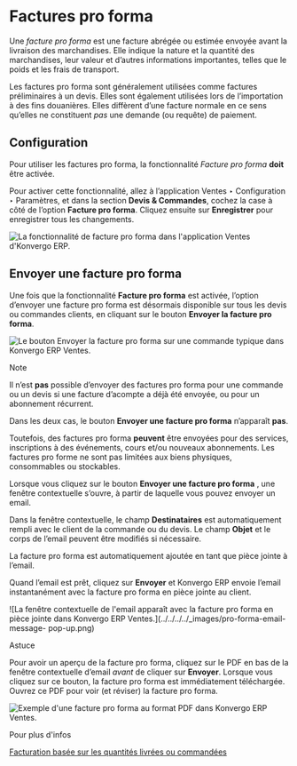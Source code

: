 # Factures pro forma

Une _facture pro forma_ est une facture abrégée ou estimée envoyée avant la
livraison des marchandises. Elle indique la nature et la quantité des
marchandises, leur valeur et d’autres informations importantes, telles que le
poids et les frais de transport.

Les factures pro forma sont généralement utilisées comme factures
préliminaires à un devis. Elles sont également utilisées lors de l’importation
à des fins douanières. Elles diffèrent d’une facture normale en ce sens
qu’elles ne constituent _pas_ une demande (ou requête) de paiement.

## Configuration

Pour utiliser les factures pro forma, la fonctionnalité _Facture pro forma_
**doit** être activée.

Pour activer cette fonctionnalité, allez à l’application Ventes ‣
Configuration ‣ Paramètres, et dans la section **Devis & Commandes**, cochez
la case à côté de l’option **Facture pro forma**. Cliquez ensuite sur
**Enregistrer** pour enregistrer tous les changements.

![La fonctionnalité de facture pro forma dans l'application Ventes
d'Konvergo ERP.](../../../../_images/pro-forma-setting.png)

## Envoyer une facture pro forma

Une fois que la fonctionnalité **Facture pro forma** est activée, l’option
d’envoyer une facture pro forma est désormais disponible sur tous les devis ou
commandes clients, en cliquant sur le bouton **Envoyer la facture pro forma**.

![Le bouton Envoyer la facture pro forma sur une commande typique dans Konvergo ERP
Ventes.](../../../../_images/send-pro-forma-invoice-button.png)
<div class="alert alert-primary">
<p class="alert-title">
Note</p><p>Il n’est <b>pas</b> possible d’envoyer des factures pro forma pour une commande ou un devis si une facture d’acompte a déjà été envoyée, ou pour un abonnement récurrent.</p>
<p>Dans les deux cas, le bouton <b>Envoyer une facture pro forma</b> n’apparaît <b>pas</b>.</p>
<p>Toutefois, des factures pro forma <b>peuvent</b> être envoyées pour des services, inscriptions à des événements, cours et/ou nouveaux abonnements. Les factures pro forme ne sont pas limitées aux biens physiques, consommables ou stockables.</p>
</div>

Lorsque vous cliquez sur le bouton **Envoyer une facture pro forma** , une
fenêtre contextuelle s’ouvre, à partir de laquelle vous pouvez envoyer un
email.

Dans la fenêtre contextuelle, le champ **Destinataires** est automatiquement
rempli avec le client de la commande ou du devis. Le champ **Objet** et le
corps de l’email peuvent être modifiés si nécessaire.

La facture pro forma est automatiquement ajoutée en tant que pièce jointe à
l’email.

Quand l’email est prêt, cliquez sur **Envoyer** et Konvergo ERP envoie l’email
instantanément avec la facture pro forma en pièce jointe au client.

![La fenêtre contextuelle de l'email apparaît avec la facture pro forma en
pièce jointe dans Konvergo ERP Ventes.](../../../../_images/pro-forma-email-message-
pop-up.png) <div class="alert alert-info">
<p class="alert-title">
Astuce</p><p>Pour avoir un aperçu de la facture pro forma, cliquez sur le PDF en bas de la fenêtre contextuelle d’email <em>avant</em> de cliquer sur <b>Envoyer</b>. Lorsque vous cliquez sur ce bouton, la facture pro forma est immédiatement téléchargée. Ouvrez ce PDF pour voir (et réviser) la facture pro forma.</p>
<img alt="Exemple d'une facture pro forma au format PDF dans Konvergo ERP Ventes." class="align-center" src="../../../../_images/pro-forma-pdf.png"/>
</div> <div class="alert alert-secondary">
<p class="alert-title">
Pour plus d'infos</p><p><a href="invoicing_policy">Facturation basée sur les quantités livrées ou commandées</a></p>
</div>

